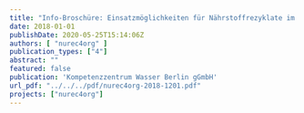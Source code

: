 ```yaml
---
title: "Info-Broschüre: Einsatzmöglichkeiten für Nährstoffrezyklate im Ökolandbau (Projekt nurec4org)"
date: 2018-01-01
publishDate: 2020-05-25T15:14:06Z
authors: [ "nurec4org" ]
publication_types: ["4"]
abstract: ""
featured: false
publication: 'Kompetenzzentrum Wasser Berlin gGmbH'
url_pdf: "../../../pdf/nurec4org-2018-1201.pdf"
projects: ["nurec4org"]
---
```


